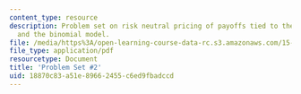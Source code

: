 ```yaml
---
content_type: resource
description: Problem set on risk neutral pricing of payoffs tied to the copper price
  and the binomial model.
file: /media/https%3A/open-learning-course-data-rc.s3.amazonaws.com/15-997-practice-of-finance-advanced-corporate-risk-management-spring-2009/18870c83a51e89662455c6ed9fbadccd_MIT15_997s09_pset02.pdf
file_type: application/pdf
resourcetype: Document
title: 'Problem Set #2'
uid: 18870c83-a51e-8966-2455-c6ed9fbadccd
---
```

